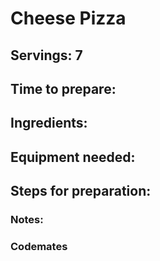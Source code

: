 # Cheese Pizza

## Servings: 7

## Time to prepare: 

## Ingredients:


## Equipment needed:


## Steps for preparation:



### Notes:



### Codemates #
